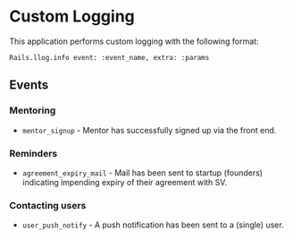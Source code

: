 # Custom Logging

This application performs custom logging with the following format:

    Rails.llog.info event: :event_name, extra: :params

## Events

### Mentoring

* `mentor_signup` - Mentor has successfully signed up via the front end.

### Reminders

* `agreement_expiry_mail` - Mail has been sent to startup (founders) indicating impending expiry of their agreement with SV.

### Contacting users

* `user_push_notify` - A push notification has been sent to a (single) user.
